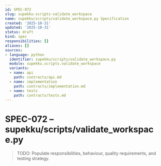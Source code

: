 ```yaml
---
id: SPEC-072
slug: supekku-scripts-validate_workspace
name: supekku/scripts/validate_workspace.py Specification
created: '2025-10-31'
updated: '2025-10-31'
status: draft
kind: spec
responsibilities: []
aliases: []
sources:
- language: python
  identifier: supekku/scripts/validate_workspace.py
  module: supekku.scripts.validate_workspace
  variants:
  - name: api
    path: contracts/api.md
  - name: implementation
    path: contracts/implementation.md
  - name: tests
    path: contracts/tests.md
---
```


# SPEC-072 – supekku/scripts/validate_workspace.py

> TODO: Populate responsibilities, behaviour, quality requirements, and testing strategy.

